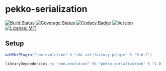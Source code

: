 # pekko-serialization
[![Build Status](https://github.com/evolution-gaming/pekko-serialization/workflows/CI/badge.svg)](https://github.com/evolution-gaming/pekko-serialization/actions?query=workflow%3ACI)
[![Coverage Status](https://coveralls.io/repos/github/evolution-gaming/pekko-serialization/badge.svg?branch=master)](https://coveralls.io/github/evolution-gaming/pekko-serialization?branch=master)
[![Codacy Badge](https://app.codacy.com/project/badge/Grade/44ec5451df3144b9ac4b40281b859f05)](https://app.codacy.com/gh/evolution-gaming/pekko-serialization/dashboard?utm_source=gh&utm_medium=referral&utm_content=&utm_campaign=Badge_grade)
[![Version](https://img.shields.io/badge/version-click-blue)](https://evolution.jfrog.io/artifactory/api/search/latestVersion?g=com.evolutiongaming&a=pekko-serialization_2.13&repos=public)
[![License: MIT](https://img.shields.io/badge/License-MIT-yellowgreen.svg)](https://opensource.org/licenses/MIT)

## Setup

```scala
addSbtPlugin("com.evolution" % "sbt-artifactory-plugin" % "0.0.2")

libraryDependencies += "com.evolution" %% "pekko-serialization" % "1.0.0"
```
